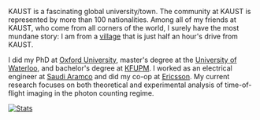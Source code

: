 
KAUST is a fascinating global university/town. The community at KAUST is represented by more than 100 nationalities. Among all of my friends at KAUST, who come from all corners of the world, I surely have the most mundane story: I am from a [village](https://www.google.com.sa/maps/search/maps/@22.4458387,39.5221629,4845m/data=!3m1!1e3) that is just half an hour's drive from KAUST.


I did my PhD at [Oxford University](http://www.ox.ac.uk), master's degree at the [University of Waterloo](https://uwaterloo.ca), and bachelor's degree at [KFUPM](http://www.kfupm.edu.sa/default.aspx). I worked as an electrical engineer at [Saudi Aramco](http://www.saudiaramco.com/en/home.html) and did my co-op at [Ericsson](https://www.ericsson.com). My current research focuses on both theoretical and experimental analysis of time-of-flight imaging in the photon counting regime.


<a href="https://www.revolvermaps.com/?target=enlarge&amp;i=5cz8cxu81mg"><img src="//rf.revolvermaps.com/w/3/s/a/0/14/0/ffffff/ffffff/ffffff/5cz8cxu81mg.png" alt="Stats" style="border:0;"></a>
